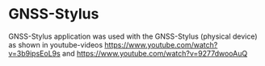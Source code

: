 # GNSS-Stylus

GNSS-Stylus application was used with the GNSS-Stylus (physical device) as shown in youtube-videos https://www.youtube.com/watch?v=3b9ipsEoL9s and https://www.youtube.com/watch?v=9277dwooAuQ
